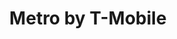 ---
title: "Metro by T-Mobile"
url: /cicero/metro-by-t-mobile-south-cicero-avenue-2/
shop: mobile phone
---